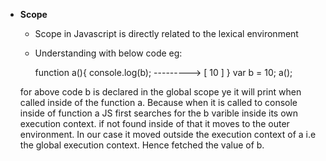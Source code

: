 - **Scope**
    - Scope in Javascript is directly related to the lexical environment
    - Understanding with below code eg:

        function a(){
            console.log(b);     ---------> [ 10 ]
        }
        var b = 10;
        a();

     for above code b is declared in the global scope ye it will print when called inside of the function a. Because when it is called to console inside of function a JS first searches for the b varible inside its own execution context. if not found inside of that it moves to the outer environment. In our case it moved outside the execution context of a i.e the global execution context. Hence fetched the value of b.